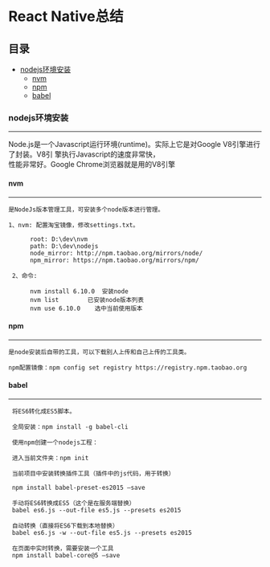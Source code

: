 React Native总结
==

## 目录<br/>
* [nodejs环境安装](#nodejs环境安装)
    * [nvm](#nvm)
    * [npm](#npm)
    * [babel](#babel)

### nodejs环境安装
----------------------------------------------------

   Node.js是一个Javascript运行环境(runtime)。实际上它是对Google V8引擎进行了封装。V8引 擎执行Javascript的速度非常快，<br/>
性能非常好。Google Chrome浏览器就是用的V8引擎

#### nvm
----------------------------------------------------

    是NodeJs版本管理工具，可安装多个node版本进行管理。
    
    1、nvm: 配置淘宝镜像，修改settings.txt。
```
      root: D:\dev\nvm
      path: D:\dev\nodejs
      node_mirror: http://npm.taobao.org/mirrors/node/ 
      npm_mirror: https://npm.taobao.org/mirrors/npm/
 ```

     2、命令:
```
      nvm install 6.10.0  安装node
      nvm list		  已安装node版本列表
      nvm use 6.10.0    选中当前使用版本
 ```

#### npm
----------------------------------------------------

    是node安装后自带的工具，可以下载别人上传和自己上传的工具类。
    
    npm配置镜像：npm config set registry https://registry.npm.taobao.org

#### babel
----------------------------------------------------

     将ES6转化成ES5脚本。
     
     全局安装：npm install -g babel-cli
     
     使用npm创建一个nodejs工程：
     
     进入当前文件夹：npm init
     
     当前项目中安装转换插件工具（插件中的js代码，用于转换）
     
     npm install babel-preset-es2015 –save
     
     手动将ES6转换成ES5（这个是在服务端替换）
     babel es6.js --out-file es5.js --presets es2015
     
     自动转换（直接将ES6下载到本地替换）
     babel es6.js -w --out-file es5.js --presets es2015
     
     在页面中实时转换，需要安装一个工具
     npm install babel-core@5 –save

